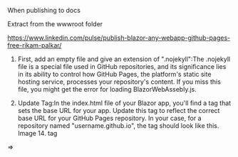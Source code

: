 
When publishing to docs

Extract from the wwwroot folder

https://www.linkedin.com/pulse/publish-blazor-any-webapp-github-pages-free-rikam-palkar/

1. First, add an empty file and give an extension of ".nojekyll":The .nojekyll file is a special file used in GitHub repositories, and its significance lies in its ability to control how GitHub Pages, the platform's static site hosting service, processes your repository's content. If you miss this file, you might get the error for loading BlazorWebAssebly.js.

2. Update <base> Tag:In the index.html file of your Blazor app, you'll find a <base> tag that sets the base URL for your app. Update this tag to reflect the correct base URL for your GitHub Pages repository. In your case, for a repository named "username.github.io", the <base> tag should look like this. Image 14. <Base> tag

<base href="/" /> => <base href="Notabledle" />